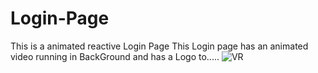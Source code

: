 # Login-Page
This is a animated reactive Login Page
This Login page has an animated video running in BackGround
and has a Logo to.....
![VR](https://user-images.githubusercontent.com/37389039/66497336-f6260380-ead9-11e9-89cd-5f454b2e082d.JPG)
